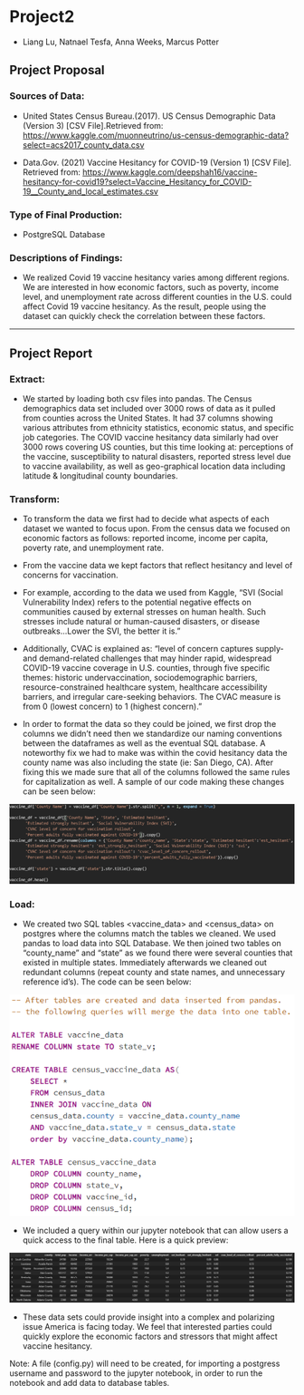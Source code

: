 # Project2

* Liang Lu, Natnael Tesfa, Anna Weeks, Marcus Potter



## Project Proposal

### Sources of Data:
* United States Census Bureau.(2017). US Census Demographic Data (Version 3) [CSV File].Retrieved from: https://www.kaggle.com/muonneutrino/us-census-demographic-data?select=acs2017_county_data.csv

* Data.Gov. (2021) Vaccine Hesitancy for COVID-19 (Version 1) [CSV File]. Retrieved from:
https://www.kaggle.com/deepshah16/vaccine-hesitancy-for-covid19?select=Vaccine_Hesitancy_for_COVID-19__County_and_local_estimates.csv

### Type of Final Production:
* PostgreSQL Database

### Descriptions of Findings:
* We realized Covid 19 vaccine hesitancy varies among different regions. We are interested in how economic factors, such as poverty, income level, and unemployment rate across different counties in the U.S. could affect Covid 19 vaccine hesitancy. As the result, people using the dataset can quickly check the correlation between these factors.

___________________________



## Project Report

### Extract:
* We started by loading both csv files into pandas. The Census demographics data set included over 3000 rows of data as it pulled from counties across the United States. It had 37 columns showing various attributes from ethnicity statistics, economic status, and specific job categories. The COVID vaccine hesitancy data similarly had over 3000 rows covering US counties, but this time looking at: perceptions of the vaccine, susceptibility to natural disasters, reported stress level due to vaccine availability, as well as geo-graphical location data including latitude & longitudinal county boundaries.

### Transform:
* To transform the data we first had to decide what aspects of each dataset we wanted to focus upon. From the census data we focused on economic factors as follows: reported income, income per capita, poverty rate, and unemployment rate. 

* From the vaccine data we kept factors that reflect hesitancy and level of concerns for vaccination. 

* For example, according to the data we used from Kaggle, “SVI (Social Vulnerability Index) refers to the potential negative effects on communities caused by external stresses on human health. Such stresses include natural or human-caused disasters, or disease outbreaks...Lower the SVI, the better it is.” 

* Additionally, CVAC is explained as: “level of concern captures supply- and demand-related challenges that may hinder rapid, widespread COVID-19 vaccine coverage in U.S. counties, through five specific themes: historic undervaccination, sociodemographic barriers, resource-constrained healthcare system, healthcare accessibility barriers, and irregular care-seeking behaviors. The CVAC measure is from 0 (lowest concern) to 1 (highest concern).”

* In order to format the data so they could be joined, we first drop the columns we didn’t need then we standardize our naming conventions between the dataframes as well as the eventual SQL database. A noteworthy fix we had to make was within the covid hesitancy data the county name was also including the state (ie: San Diego, CA). After fixing this we made sure that all of the columns followed the same rules for capitalization as well. A sample of our code making these changes can be seen below:

![jupyter notebook image](Images/jupyter_pic.PNG "jupyter notebook image")


### Load:
* We created two SQL tables <vaccine_data> and <census_data> on postgres where the columns match the tables we cleaned. We used pandas to load data into SQL Database. We then joined two tables on “county_name” and “state” as we found there were several counties that existed in multiple states. Immediately afterwards we cleaned out redundant columns (repeat county and state names, and unnecessary reference id’s). The code can be seen below: 

![postgres query](Images/postgres_pic.PNG "postgres query image")


* We included a query within our jupyter notebook that can allow users a quick access to the final table. Here is a quick preview:

![Final DataFrame](Images/finalframe_pic.PNG "Final DataFrame")

* These data sets could provide insight into a complex and polarizing issue America is facing today. We feel that interested parties could quickly explore the economic factors and stressors that might affect vaccine hesitancy.


Note: A file (config.py) will need to be created, for importing a postgress username and password to the jupyter notebook, in order to run the notebook and add data to database tables.
